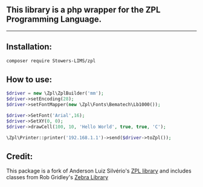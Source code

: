 ## This library is a php wrapper for the ZPL Programming Language.
---
## Installation:

```bash
composer require Stowers-LIMS/zpl
```

## How to use:

```php
$driver = new \Zpl\ZplBuilder('mm');
$driver->setEncoding(28);
$driver->setFontMapper(new \Zpl\Fonts\Bematech\Lb1000());

$driver->SetFont('Arial',16);
$driver->SetXY(0, 0);
$driver->drawCell(100, 10, 'Hello World', true, true, 'C');

\Zpl\Printer::printer('192.168.1.1')->send($driver->toZpl());
```

## Credit:

This package is a fork of Anderson Luiz Silvério's [ZPL library](https://github.com/andersonls/zpl) and includes classes
from Rob Gridley's [Zebra Library](https://github.com/robgridley/zebra)